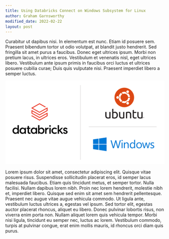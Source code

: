 ```yaml
---
title: Using Databricks Connect on Windows Subsystem for Linux
author: Graham Garnsworthy
modified_date: 2022-02-22
layout: post
---
```


Curabitur ut dapibus nisi. In elementum est nunc. Etiam id posuere sem. Praesent bibendum tortor ut odio volutpat, at blandit justo hendrerit. Sed fringilla sit amet purus a faucibus. Donec eget ultrices ipsum. Morbi non pretium lacus, in ultrices eros. Vestibulum et venenatis nisl, eget ultrices libero. Vestibulum ante ipsum primis in faucibus orci luctus et ultrices posuere cubilia curae; Duis quis vulputate nisi. Praesent imperdiet libero a semper luctus.

![{{ page.title }}](/assets/img/databricks-connect-wsl.png)

Lorem ipsum dolor sit amet, consectetur adipiscing elit. Quisque vitae posuere risus. Suspendisse sollicitudin placerat eros, id semper lacus malesuada faucibus. Etiam quis tincidunt metus, et semper tortor. Nulla facilisi. Nullam dapibus lorem nibh. Proin nec lorem hendrerit, molestie nibh et, imperdiet libero. Quisque sed enim sit amet sem hendrerit pellentesque. Praesent nec augue vitae augue vehicula commodo. Ut ligula ante, vestibulum luctus ultrices a, egestas vel ipsum. Sed tortor elit, egestas auctor placerat rhoncus, aliquet eu libero. Donec pulvinar lobortis risus, non viverra enim porta non. Nullam aliquet lorem quis vehicula tempor. Morbi nisi ligula, tincidunt eu semper nec, luctus ac lorem. Vestibulum commodo, turpis at pulvinar congue, erat enim mollis mauris, id rhoncus orci diam quis purus.
